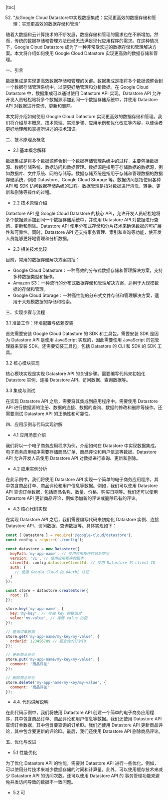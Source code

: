 
[toc]                    
                
                
52. "从Google Cloud Datastore中实现数据集成：实现更高效的数据存储和管理：实现更高效的数据存储和管理"

随着大数据和云计算技术的不断发展，数据存储和管理的需求也在不断增加。然而，传统的数据存储和管理方法已经无法满足现代应用程序的需求。在这种情况下，Google Cloud Datastore 成为了一种非常受欢迎的数据存储和管理解决方案。本文将介绍如何使用 Google Cloud Datastore 实现更高效的数据存储和管理。

一、引言

数据集成是实现更高效数据存储和管理的关键。数据集成是指将多个数据源整合到一个数据存储管理系统中，以便更好地管理和分析数据。在 Google Cloud Datastore 中，数据集成可以通过使用 Datastore API 实现。Datastore API 允许开发人员轻松地将多个数据源添加到同一个数据存储系统中，并使用 Datastore API 对数据进行查询、更新和删除。

本文将介绍如何使用 Google Cloud Datastore 实现更高效的数据存储和管理。我们将介绍基本概念、技术原理、实现步骤、应用示例和优化改进等内容，以便读者更好地理解和掌握所讲述的技术知识。

二、技术原理及概念

- 2.1 基本概念解释

数据集成是将多个数据源整合到一个数据存储管理系统中的过程，主要包括数据源、数据存储系统、数据访问和数据管理。数据源是指用于存储数据的数据源，例如数据库、文件系统、网络存储等。数据存储系统是指用于存储和管理数据的数据存储系统，例如 Datastore、Google Cloud Storage 等。数据访问是指使用各种 API 和 SDK 访问数据存储系统的过程。数据管理是指对数据进行清洗、转换、更新和删除等操作的过程。

- 2.2 技术原理介绍

Datastore API 是 Google Cloud Datastore 的核心 API，允许开发人员轻松地将多个数据源添加到同一个数据存储系统中，并使用 Datastore API 对数据进行查询、更新和删除。Datastore API 使用分布式存储和分片技术来确保数据的可扩展性和可靠性。同时，Datastore API 还支持事务管理、索引和查询等功能，使开发人员能够更好地管理和分析数据。

- 2.3 相关技术比较

目前，常用的数据存储解决方案包括：

- Google Cloud Datastore：一种高效的分布式数据存储和管理解决方案，支持多种数据类型和操作。
- Amazon S3：一种流行的分布式数据存储和管理解决方案，适用于大规模数据的存储和管理。
- Google Cloud Storage：一种高性能的分布式文件存储和管理解决方案，适用于大规模数据的存储和检索。

三、实现步骤与流程

3.1 准备工作：环境配置与依赖安装

首先需要安装 Google Cloud Datastore 的 SDK 和工具包。需要安装 SDK 是因为 Datastore API 是使用 JavaScript 实现的，因此需要使用 JavaScript 的包管理器来安装 SDK。还需要安装工具包，包括 Datastore 的 CLI 和 SDK 的 SDK 工具。

3.2 核心模块实现

核心模块实现是实现 Datastore API 的关键步骤。需要编写代码来初始化 Datastore 实例、连接 Datastore API、访问数据、查询数据等。

3.3 集成与测试

在实现 Datastore API 之后，需要将其集成到应用程序中。需要使用 Datastore API 进行数据源的注册、数据的连接、数据的查询、数据的修改和删除等操作。还需要测试 Datastore API 的正确性和可靠性。

四、应用示例与代码实现讲解

- 4.1 应用场景介绍

我们将以一个电子商务应用程序为例，介绍如何在 Datastore 中实现数据集成。电子商务应用程序需要存储商品订单、商品评论和用户信息等数据。Datastore API 允许开发人员使用 Datastore API 对数据进行查询、更新和删除。

- 4.2 应用实例分析

在此示例中，我们将使用 Datastore API 实现一个简单的电子商务应用程序，其中包含商品订单、商品评论和用户信息等数据。例如，我们可以使用 Datastore API 查询订单数据，包括商品名称、数量、价格、购买日期等。我们还可以使用 Datastore API 更新商品评论，例如添加新的评论或删除已有的评论。

- 4.3 核心代码实现

在实现 Datastore API 之后，我们需要编写代码来初始化 Datastore 实例、连接 Datastore API、访问数据、查询数据等。具体实现如下：

```javascript
const { Datastore } = require('@google-cloud/datastore');
const config = require('./config');

const datastore = new Datastore({
  keyPath:'my-app-name', // 使用应用程序的命名空间
  version: 'v1', // 使用应用程序的版本
  clientId: config.datastoreClientId, // 使用 Datastore 的 client ID
  auth: {
    // 使用 Google Cloud 的 OAuth2 认证
  }
});

const store = datastore.createStore({
  root: {}
});

store.key('my-app-name', {
  key:'my-key', // 存储 key 的键值对
  value:'my-value', // 存储 value 的值
});

// 查询订单数据
store.get('my-app-name/my-key/my-value', {
  orderId: 123456789 // 要查询的订单ID
});

// 更新商品评论
store.put('my-app-name/my-key/my-value', {
  comment: '商品评论'
});

// 删除商品评论
store.delete('my-app-name/my-key/my-value', {
  comment: '商品评论'
});
```

- 4.4. 代码讲解说明

在此代码示例中，我们将使用 Datastore API 创建一个简单的电子商务应用程序，其中包含商品订单、商品评论和用户信息等数据。我们还使用 Datastore API 查询订单数据，其中包含要查询的订单ID。我们还使用 Datastore API 更新商品评论，其中包含要更新的评论ID。最后，我们还使用 Datastore API 删除商品评论。

五、优化与改进

- 5.1 性能优化

为了优化 Datastore API 的性能，需要对 Datastore API 进行一些优化。例如，可以使用分片技术来减少数据存储的时间和计算量。此外，可以使用缓存技术来减少 Datastore API 的访问次数。还可以使用 Datastore API 的 事务管理功能来避免并发访问导致的数据不一致问题。

- 5.2 可

